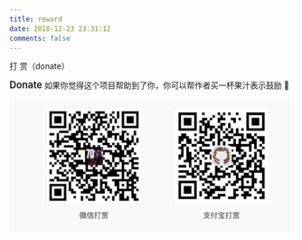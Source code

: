 ```yaml
---
title: reward
date: 2018-12-23 23:31:12
comments: false
---
```


<span id="yu-1">打 赏（donate）</span>

<p id="div-border-left-green"><span style="font-size: 1.2em; font-weight: 600;">Donate</span>
    如果你觉得这个项目帮助到了你，你可以帮作者买一杯果汁表示鼓励 🍹
</p>

<img class="reward-all" src="/reward/wechat-alipay.png" alt="reward me">
